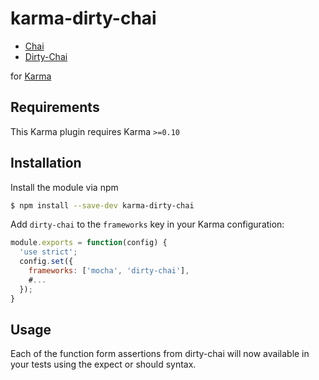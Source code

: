 karma-dirty-chai
================

  * [Chai](http://chaijs.com)
  * [Dirty-Chai](https://github.com/prodatakey/dirty-chai)

for [Karma](http://karma-runner.github.io)

Requirements
------------

This Karma plugin requires Karma `>=0.10`

Installation
------------

Install the module via npm

```sh
$ npm install --save-dev karma-dirty-chai
```

Add `dirty-chai` to the `frameworks` key in your Karma configuration:

```js
module.exports = function(config) {
  'use strict';
  config.set({
    frameworks: ['mocha', 'dirty-chai'],
    #...
  });
}
```

Usage
-----

Each of the function form assertions from dirty-chai will now available in your tests using the expect or should syntax.

